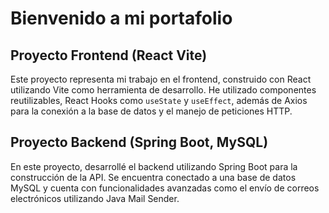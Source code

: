 # Bienvenido a mi portafolio

## Proyecto Frontend (React Vite)

Este proyecto representa mi trabajo en el frontend, construido con React utilizando Vite como herramienta de desarrollo. He utilizado componentes reutilizables, React Hooks como `useState` y `useEffect`, además de Axios para la conexión a la base de datos y el manejo de peticiones HTTP.

## Proyecto Backend (Spring Boot, MySQL)

En este proyecto, desarrollé el backend utilizando Spring Boot para la construcción de la API. Se encuentra conectado a una base de datos MySQL y cuenta con funcionalidades avanzadas como el envío de correos electrónicos utilizando Java Mail Sender.
